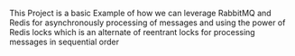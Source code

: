 
This Project is a basic Example of how we can leverage RabbitMQ and Redis for asynchronously processing of messages and using the power of Redis locks which is an alternate of reentrant locks for processing messages in sequential order
